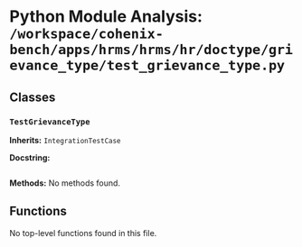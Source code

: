# Python Module Analysis: `/workspace/cohenix-bench/apps/hrms/hrms/hr/doctype/grievance_type/test_grievance_type.py`

## Classes

### `TestGrievanceType`
**Inherits:** `IntegrationTestCase`


**Docstring:**
```

```

**Methods:**
No methods found.




## Functions

No top-level functions found in this file.
